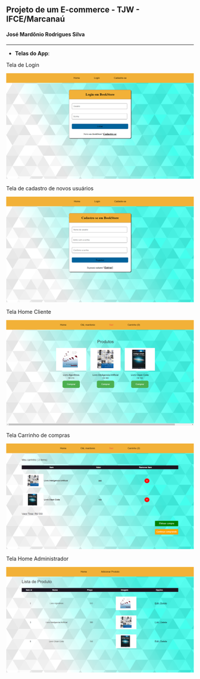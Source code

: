 ## Projeto de um E-commerce - TJW - IFCE/Marcanaú

#### José Mardônio Rodrigues Silva

------



- **Telas do App**:

Tela de Login

![](https://github.com/MardonioEng/tjw-ecommerce/blob/main/fotos-sistema/login.png)

Tela de cadastro de novos usuários

![](https://github.com/MardonioEng/tjw-ecommerce/blob/main/fotos-sistema/cadastrase.png)

Tela Home Cliente

![](https://github.com/MardonioEng/tjw-ecommerce/blob/main/fotos-sistema/home-cliente.png)

Tela Carrinho de compras

![](https://github.com/MardonioEng/tjw-ecommerce/blob/main/fotos-sistema/carrinho.png)

Tela Home Administrador

![](https://github.com/MardonioEng/tjw-ecommerce/blob/main/fotos-sistema/home-administrador.png)
